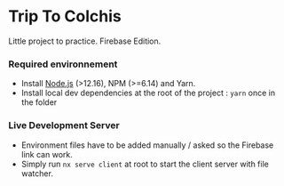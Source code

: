 # Trip To Colchis

Little project to practice. Firebase Edition.

### Required environnement
* Install [Node.js](http://nodejs.org/) (>12.16), NPM (>=6.14) and Yarn.
* Install local dev dependencies at the root of the project : `yarn` once in the folder

### Live Development Server

* Environment files have to be added manually / asked so the Firebase link can work.
* Simply run `nx serve client` at root to start the client server with file watcher.
